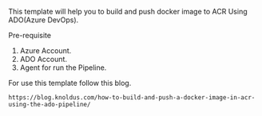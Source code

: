 This template will help you to build and push docker image to ACR Using ADO(Azure DevOps).

Pre-requisite
1. Azure Account.
2. ADO Account.
3. Agent for run the Pipeline.

For use this template follow this blog.

`https://blog.knoldus.com/how-to-build-and-push-a-docker-image-in-acr-using-the-ado-pipeline/`




